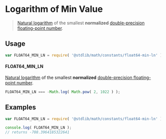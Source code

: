 Logarithm of Min Value
===

> [Natural logarithm][natural-logarithm] of the smallest __normalized__ [double-precision floating-point number][ieee754].

<!-- <usage> -->

## Usage

``` javascript
var FLOAT64_MIN_LN = require( '@stdlib/math/constants/float64-min-ln' );
```

#### FLOAT64_MIN_LN

[Natural logarithm][natural-logarithm] of the smallest __normalized__ [double-precision floating-point number][ieee754].

``` javascript
FLOAT64_MIN_LN === -Math.log( Math.pow( 2, 1022 ) );
```

<!-- </usage> -->

<!-- <examples> -->

## Examples

``` javascript
var FLOAT64_MIN_LN = require( '@stdlib/math/constants/float64-min-ln' );

console.log( FLOAT64_MIN_LN );
// returns -708.3964185322641
```

<!-- </examples> -->

<!-- <links> -->

[ieee754]: http://en.wikipedia.org/wiki/IEEE_754-1985
[natural-logarithm]: https://en.wikipedia.org/wiki/Natural_logarithm

<!-- </links> -->
